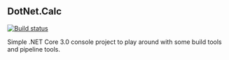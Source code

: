 DotNet.Calc
--
[![Build status](https://ci.appveyor.com/api/projects/status/ctdyks8js8vnl3t7?svg=true)](https://ci.appveyor.com/project/rjhernandez/dotnet-calc)

Simple .NET Core 3.0 console project to play around with some build tools and pipeline tools.
